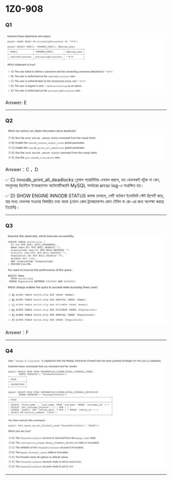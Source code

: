 # 1Z0-908

### Q1 

![alt text](image-2.png)

Answer: E

---

### Q2

![alt text](image-3.png)

Answer：C ，D 

✅ C) innodb_print_all_deadlocks গ্লোবাল প্যারামিটার এনাবল করলে, যত ডেডলকই ঘটুক না কেন, সবগুলোর ডিটেইল ইনফরমেশন অটোমেটিক্যালি MySQL সার্ভারের error log-এ সংরক্ষিত হয়।

✅ D) SHOW ENGINE INNODB STATUS কমান্ড চালালে, সেটি বর্তমান ইনোডিবি স্টেট রিপোর্ট করে, যার মধ্যে ডেডলক সংক্রান্ত বিস্তারিত তথ্য থাকে (যেমন কোন ট্রানজ্যাকশন কোন টেবিল বা রো-এর জন্য অপেক্ষা করছে ইত্যাদি)।

---

### Q3

![alt text](image-4.png)

Answer：F

---

### Q4

![alt text](image-5.png)

---

